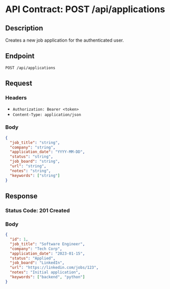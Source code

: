 # API Contract: POST /api/applications

## Description
Creates a new job application for the authenticated user.

## Endpoint
`POST /api/applications`

## Request
### Headers
- `Authorization: Bearer <token>`
- `Content-Type: application/json`

### Body
```json
{
  "job_title": "string",
  "company": "string",
  "application_date": "YYYY-MM-DD",
  "status": "string",
  "job_board": "string",
  "url": "string",
  "notes": "string",
  "keywords": ["string"]
}
```

## Response
### Status Code: 201 Created
### Body
```json
{
  "id": 1,
  "job_title": "Software Engineer",
  "company": "Tech Corp",
  "application_date": "2023-01-15",
  "status": "Applied",
  "job_board": "LinkedIn",
  "url": "https://linkedin.com/jobs/123",
  "notes": "Initial application",
  "keywords": ["backend", "python"]
}